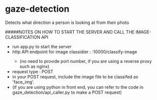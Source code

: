 # gaze-detection
Detects what direction a person is looking at from their photo 

#####NOTES ON HOW TO START THE SERVER AND CALL THE IMAGE-CLASSIFICATION API


- run app.py to start the server
- http API endpoint for image classidier : <server-ip-address>:10000/classify-image
    - (no need to provide port number, if you are using a reverse proxy such as nginx)
- request type : POST
- in your POST request, include the image file to be classifed as 'face_img'.
- (if you are using python in front end, you can refer to the code in gaze_detection/api_caller.py to make a POST request)
